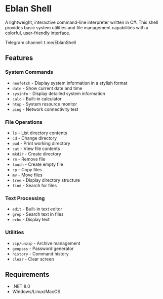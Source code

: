 # Eblan Shell

A lightweight, interactive command-line interpreter written in C#. This shell provides basic system utilities and file management capabilities with a colorful, user-friendly interface.

Telegram channel: t.me/EblanShell

## Features

### System Commands
- `neofetch` - Display system information in a stylish format
- `date` - Show current date and time
- `sysinfo` - Display detailed system information
- `calc` - Built-in calculator
- `htop` - System resource monitor
- `ping` - Network connectivity test

### File Operations
- `ls` - List directory contents
- `cd` - Change directory
- `pwd` - Print working directory
- `cat` - View file contents
- `mkdir` - Create directory
- `rm` - Remove file
- `touch` - Create empty file
- `cp` - Copy files
- `mv` - Move files
- `tree` - Display directory structure
- `find` - Search for files

### Text Processing
- `edit` - Built-in text editor
- `grep` - Search text in files
- `echo` - Display text

### Utilities
- `zip/unzip` - Archive management
- `genpass` - Password generator
- `history` - Command history
- `clear` - Clear screen

## Requirements

- .NET 8.0
- Windows/Linux/MacOS
